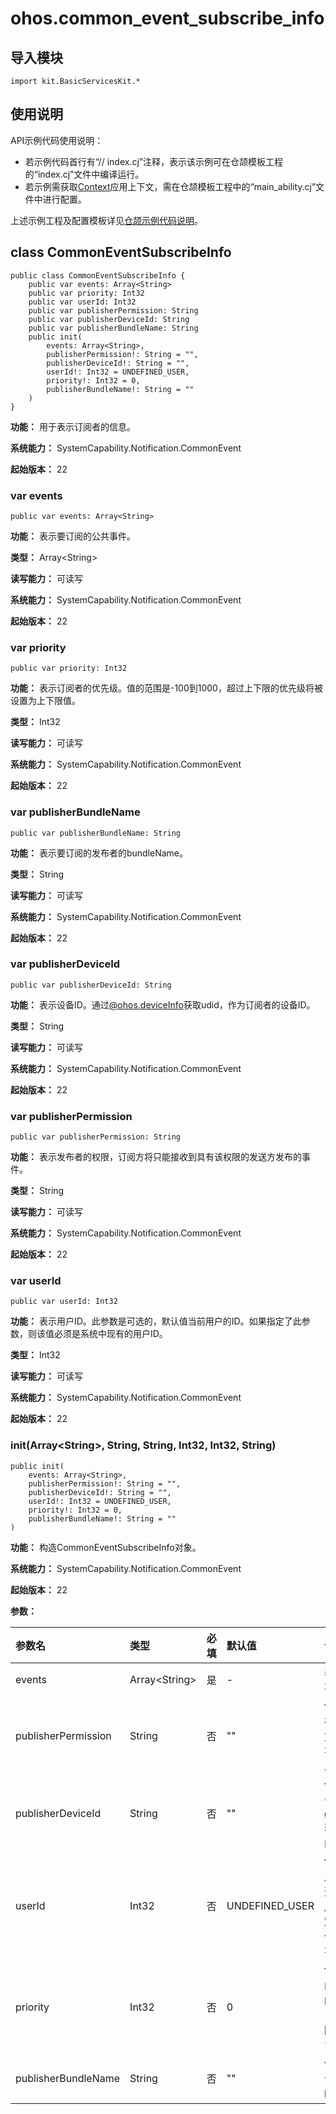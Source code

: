 # ohos.common_event_subscribe_info

## 导入模块

```cangjie
import kit.BasicServicesKit.*
```

## 使用说明

API示例代码使用说明：

- 若示例代码首行有“// index.cj”注释，表示该示例可在仓颉模板工程的“index.cj”文件中编译运行。
- 若示例需获取[Context](../AbilityKit/cj-apis-app-ability-ui_ability.md#class-context)应用上下文，需在仓颉模板工程中的“main_ability.cj”文件中进行配置。

上述示例工程及配置模板详见[仓颉示例代码说明](../../cj-development-intro.md#仓颉示例代码说明)。

## class CommonEventSubscribeInfo

```cangjie
public class CommonEventSubscribeInfo {
    public var events: Array<String>
    public var priority: Int32
    public var userId: Int32
    public var publisherPermission: String
    public var publisherDeviceId: String
    public var publisherBundleName: String
    public init(
        events: Array<String>,
        publisherPermission!: String = "",
        publisherDeviceId!: String = "",
        userId!: Int32 = UNDEFINED_USER,
        priority!: Int32 = 0,
        publisherBundleName!: String = ""
    )
}
```

**功能：** 用于表示订阅者的信息。

**系统能力：** SystemCapability.Notification.CommonEvent

**起始版本：** 22

### var events

```cangjie
public var events: Array<String>
```

**功能：** 表示要订阅的公共事件。

**类型：** Array\<String>

**读写能力：** 可读写

**系统能力：** SystemCapability.Notification.CommonEvent

**起始版本：** 22

### var priority

```cangjie
public var priority: Int32
```

**功能：** 表示订阅者的优先级。值的范围是-100到1000，超过上下限的优先级将被设置为上下限值。

**类型：** Int32

**读写能力：** 可读写

**系统能力：** SystemCapability.Notification.CommonEvent

**起始版本：** 22

### var publisherBundleName

```cangjie
public var publisherBundleName: String
```

**功能：** 表示要订阅的发布者的bundleName。

**类型：** String

**读写能力：** 可读写

**系统能力：** SystemCapability.Notification.CommonEvent

**起始版本：** 22

### var publisherDeviceId

```cangjie
public var publisherDeviceId: String
```

**功能：** 表示设备ID。通过[@ohos.deviceInfo](./cj-apis-device_info.md)获取udid，作为订阅者的设备ID。

**类型：** String

**读写能力：** 可读写

**系统能力：** SystemCapability.Notification.CommonEvent

**起始版本：** 22

### var publisherPermission

```cangjie
public var publisherPermission: String
```

**功能：** 表示发布者的权限，订阅方将只能接收到具有该权限的发送方发布的事件。

**类型：** String

**读写能力：** 可读写

**系统能力：** SystemCapability.Notification.CommonEvent

**起始版本：** 22

### var userId

```cangjie
public var userId: Int32
```

**功能：** 表示用户ID。此参数是可选的，默认值当前用户的ID。如果指定了此参数，则该值必须是系统中现有的用户ID。

**类型：** Int32

**读写能力：** 可读写

**系统能力：** SystemCapability.Notification.CommonEvent

**起始版本：** 22

### init(Array\<String>, String, String, Int32, Int32, String)

```cangjie
public init(
    events: Array<String>,
    publisherPermission!: String = "",
    publisherDeviceId!: String = "",
    userId!: Int32 = UNDEFINED_USER,
    priority!: Int32 = 0,
    publisherBundleName!: String = ""
)
```

**功能：** 构造CommonEventSubscribeInfo对象。

**系统能力：** SystemCapability.Notification.CommonEvent

**起始版本：** 22

**参数：**

|参数名|类型|必填|默认值|说明|
|:---|:---|:---|:---|:---|
|events|Array\<String>|是|-|表示要订阅的公共事件。|
|publisherPermission|String|否|""| **命名参数。** 表示发布者的权限，订阅方将只能接收到具有该权限的发送方发布的事件。|
|publisherDeviceId|String|否|""| **命名参数。** 表示设备ID。通过[@ohos.deviceInfo](./cj-apis-device_info.md)获取udid，作为订阅者的设备ID。|
|userId|Int32|否|UNDEFINED_USER| **命名参数。** 表示用户ID。此参数是可选的，默认值当前用户的ID。如果指定了此参数，则该值必须是系统中现有的用户ID。|
|priority|Int32|否|0| **命名参数。**  表示订阅者的优先级。值的范围是-100到1000，超过上下限的优先级将被设置为上下限值。|
|publisherBundleName|String|否|""| **命名参数。** 表示要订阅的发布者的bundleName。|
